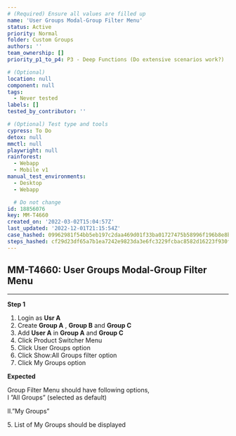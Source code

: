 ```yaml
---
# (Required) Ensure all values are filled up
name: 'User Groups Modal-Group Filter Menu'
status: Active
priority: Normal
folder: Custom Groups
authors: ''
team_ownership: []
priority_p1_to_p4: P3 - Deep Functions (Do extensive scenarios work?)

# (Optional)
location: null
component: null
tags:
  - Never tested
labels: []
tested_by_contributor: ''

# (Optional) Test type and tools
cypress: To Do
detox: null
mmctl: null
playwright: null
rainforest:
  - Webapp
  - Mobile v1
manual_test_environments:
  - Desktop
  - Webapp

  # Do not change
id: 18856076
key: MM-T4660
created_on: '2022-03-02T15:04:57Z'
last_updated: '2022-12-01T21:15:54Z'
case_hashed: 09962981f54bb5eb197c2daa469d01f33ba01727475b58996f196b8e8b4ed5c6d22f97885f0f4b6b624d91da749fef68
steps_hashed: cf29d23df65a7b1ea7242e9823da3e6fc3229fcbac8582d16223f930fa1591e646d81c64c095b2bef3df229f670f9d63
---
```


<!-- (Auto-generated) Based on frontmatter's "key" and "name" -->

## MM-T4660: User Groups Modal-Group Filter Menu

---

**Step 1**

1. Login as **Usr A**
2. Create **Group A** , **Group B** and **Group C**
3. Add **User A** in **Group A** and **Group C**
4. Click Product Switcher Menu
5. Click User Groups option
6. Click Show:All Groups filter option
7. Click My Groups option

**Expected**

Group Filter Menu should have following options,\
I ”All Groups” (selected as default)

II.”My Groups”

5\. List of My Groups should be displayed
